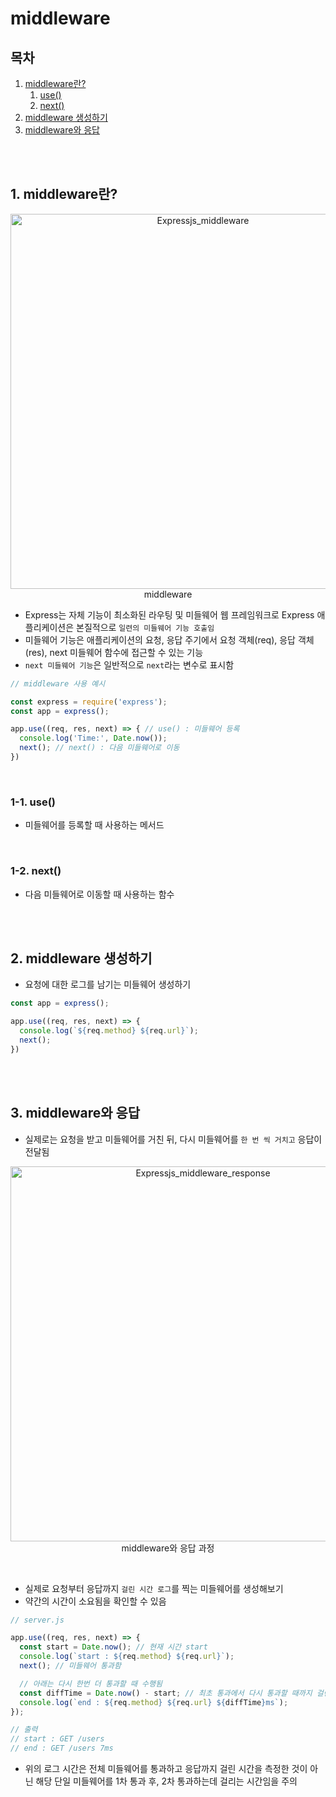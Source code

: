 # middleware

## 목차

1. [middleware란?](#1-middleware란)
    1. [use()](#1-1-use)
    2. [next()](#1-2-next)
2. [middleware 생성하기](#2-middleware-생성하기)
3. [middleware와 응답](#3-middleware와-응답)

<br/>
<br/>

## 1. middleware란?

<p align="center">
    <img src="../assets/img/Expressjs_middleware.png" width="600" alt="Expressjs_middleware"><br/>
    <span>middleware</span>
</p>

- Express는 자체 기능이 최소화된 라우팅 및 미들웨어 웹 프레임워크로 Express 애플리케이션은 본질적으로 `일련의 미들웨어 기능 호출임`
- 미들웨어 기능은 애플리케이션의 요청, 응답 주기에서 요청 객체(req), 응답 객체(res), next 미들웨어 함수에 접근할 수 있는 기능
- `next 미들웨어 기능`은 일반적으로 `next`라는 변수로 표시함

```js
// middleware 사용 예시

const express = require('express');
const app = express();

app.use((req, res, next) => { // use() : 미들웨어 등록
  console.log('Time:', Date.now());
  next(); // next() : 다음 미들웨어로 이동
})
```

<br/>

### 1-1. use()

- 미들웨어를 등록할 때 사용하는 메서드

<br/>

### 1-2. next()

- 다음 미들웨어로 이동할 때 사용하는 함수

<br/>
<br/>

## 2. middleware 생성하기

- 요청에 대한 로그를 남기는 미들웨어 생성하기

```js
const app = express();

app.use((req, res, next) => {
  console.log(`${req.method} ${req.url}`);
  next();
})
```

<br/>
<br/>

## 3. middleware와 응답

- 실제로는 요청을 받고 미들웨어를 거친 뒤, 다시 미들웨어를 `한 번 씩 거치고` 응답이 전달됨

<p align="center">
    <img src="../assets/img/Expressjs_middleware_response.png" width="600" alt="Expressjs_middleware_response"><br/>
    <span>middleware와 응답 과정</span>
</p>

<br/>

- 실제로 요청부터 응답까지 `걸린 시간 로그`를 찍는 미들웨어를 생성해보기
- 약간의 시간이 소요됨을 확인할 수 있음

```js
// server.js

app.use((req, res, next) => {
  const start = Date.now(); // 현재 시간 start
  console.log(`start : ${req.method} ${req.url}`);
  next(); // 미들웨어 통과함

  // 아래는 다시 한번 더 통과할 때 수행됨
  const diffTime = Date.now() - start; // 최초 통과에서 다시 통과할 때까지 걸린 시간
  console.log(`end : ${req.method} ${req.url} ${diffTime}ms`);
});

// 출력
// start : GET /users
// end : GET /users 7ms
```

- 위의 로그 시간은 전체 미들웨어를 통과하고 응답까지 걸린 시간을 측정한 것이 아닌 해당 단일 미들웨어를 1차 통과 후, 2차 통과하는데 걸리는 시간임을 주의